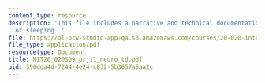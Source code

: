 ```yaml
---
content_type: resource
description: 'This file includes a narrative and technical documentation on the problem
  of sleeping. '
file: https://ol-ocw-studio-app-qa.s3.amazonaws.com/courses/20-020-introduction-to-biological-engineering-design-spring-2009/390dda4d72444e24c8325b3657a5aa2c_MIT20_020S09_prj11_neuro_td.pdf
file_type: application/pdf
resourcetype: Document
title: MIT20_020S09_prj11_neuro_td.pdf
uid: 390dda4d-7244-4e24-c832-5b3657a5aa2c
---
```

